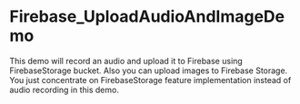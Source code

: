 # Firebase_UploadAudioAndImageDemo
This demo will record an audio and upload it to Firebase using FirebaseStorage bucket. Also you can upload images to Firebase Storage. You just concentrate on FirebaseStorage feature implementation instead of audio recording in this demo.

